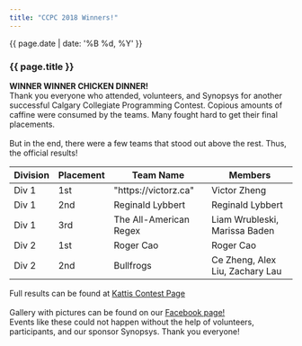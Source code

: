 ```yaml
---
title: "CCPC 2018 Winners!"
---
```


<div class="card post-dec">      
<div class="card-body">
<div class="container-fluid">   
<div class="row">

<div class = "col-xs-12" style="word-wrap: break-word;">
<div class = "date-dec"> {{ page.date | date: '%B %d, %Y' }}</div>
<h3 class = "blog-title">{{ page.title }}</h3>      
<div class = "blog-line"></div> 

<p>
<b>WINNER WINNER CHICKEN DINNER!</b>
<br>
Thank you everyone who attended, volunteers, and Synopsys for another successful
 Calgary Collegiate Programming Contest. Copious amounts of caffine were consumed by the teams. Many fought hard to get their final placements. 
 <br><br>
 But in the end, there were a few teams that stood out above the rest. Thus, the official results! <br>
</p>

<div class="table-responsive">
 <table class = "table table-xs table-sm contest-results-table table-bordered">
 <thead class="thead-dark">
  <tr>
    <th>Division</th>
    <th>Placement</th>
    <th>Team Name</th>
    <th>Members</th>
  </tr>
  </thead>
  <tbody>
    <tr>
      <td>Div 1</td>
      <td>1st</td>
      <td>"https://victorz.ca"</td>       
      <td> Victor Zheng</td>
    </tr>
    <tr>
        <td>Div 1</td>
        <td>2nd</td>
        <td>Reginald Lybbert</td>
        <td>Reginald Lybbert </td>
    </tr>    
    <tr>
        <td>Div 1</td>
        <td>3rd</td>
        <td>The All-American Regex</td>
        <td>Liam Wrubleski, Marissa Baden</td>  
    </tr>
    <tr>
        <td>Div 2</td>
        <td>1st</td>
        <td>Roger Cao</td>
        <td>Roger Cao</td> 
    </tr>
    <tr>
        <td>Div 2</td>
        <td>2nd</td>
        <td>Bullfrogs</td>
        <td>Ce Zheng, Alex Liu, Zachary Lau </td>   
    </tr>  
  </tbody>
</table>
</div>




<p>
Full results can be found at <a href="https://ccpc18.kattis.com/standings"> Kattis Contest Page</a><br><br>
Gallery with pictures can be found on our <a href="https://www.facebook.com/CompetitiveProgrammingClub/">Facebook page!</a>
<br>
Events like these could not happen without the help of volunteers, participants, and our sponsor Synopsys. Thank you everyone!

</p>

</div>
</div>
</div>
</div>
</div>
